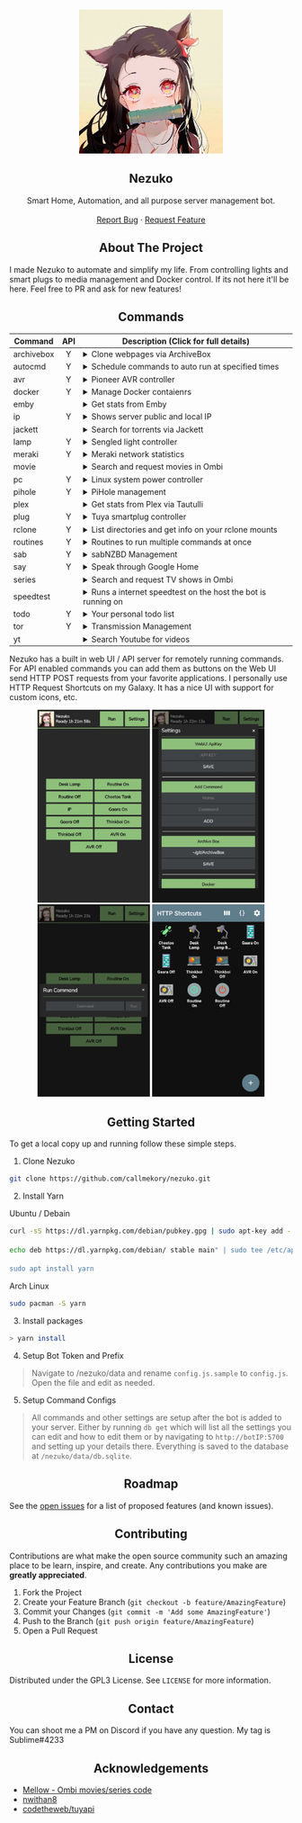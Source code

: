 <!------------------------- PROJECT LOGO ------------------------->
<br />
<p align="center">
  <a href="https://github.com/callmekory/nezuko">
    <img src="data/images/logo.png" alt="Logo" width="256" height="256">
  </a>

<h2 align="center"><b>Nezuko</b></h2>

  <p align="center">
    Smart Home, Automation, and all purpose server management bot.
    <br />
    <br />
    <a href="https://github.com/callmekory/nezuko/issues">Report Bug</a>
    ·
    <a href="https://github.com/callmekory/nezuko/issues">Request Feature</a>
  </p>
</p>

<!------------------------- ABOUT THE PROJECT ------------------------->

<h2 align="center"><b>About The Project</b></h2>

I made Nezuko to automate and simplify my life. From controlling lights and smart plugs to media management and Docker control. If its not here it'll be here. Feel free to PR and ask for new features!

<!------------------------- COMMANDS ------------------------->

<h2 align="center"><b>Commands</b></h2>

| Command    | API | Description (Click for full details)                                                                                                                                                                                                                                                                                                                                                                                                                                                                                                                                                                                      |
| ---------- | :-: | ------------------------------------------------------------------------------------------------------------------------------------------------------------------------------------------------------------------------------------------------------------------------------------------------------------------------------------------------------------------------------------------------------------------------------------------------------------------------------------------------------------------------------------------------------------------------------------------------------------------------- |
| archivebox |  Y  | <details><summary>Clone webpages via ArchiveBox</summary><p>Commands:<p><ul><li><b>[ url ]</b> - Url to add</li></ul></details>                                                                                                                                                                                                                                                                                                                                                                                                                                                                                           |
| autocmd    |  Y  | <details><summary>Schedule commands to auto run at specified times</summary><p>Commands:<p><p>Times should follow the format [ 10:00pm 1:25am etc ]</p></br><ul><li><b>list</b> - List all auto commands</li><li><b>add [ time ][ command ]</b> - Add command to autocmd</li><li><b>remove [ time ][ command ]</b> - Remove command from autocmd</li><li><b>disable [ time ][ command ]</b> - Disabled a autocmd command</li><li><b>enable [ time ][ command ]</b> - Enable a autocmd command</li><li><b>changetime [ old time ][ new time ]</b> - Change the run time for the commands</li></ul></details>               |
| avr        |  Y  | <details><summary>Pioneer AVR controller</summary><p>Commands:<p><ul><li><b>on/off</b> - Power on/off</li><li><b>vol</b> - Show current volume</li><li><b>vol [ 0-100 ]</b> - Set AVR volume</li></ul></details>                                                                                                                                                                                                                                                                                                                                                                                                          |
| docker     |  Y  | <details><summary>Manage Docker contaienrs</summary><p>Commands:<p><ul><li><b>list [ running/paused/exited/etc ]</b> - List containers</li><li><b>stop/start/restart/etc [ container name ]</b> - Manage container states</li></ul></details>                                                                                                                                                                                                                                                                                                                                                                             |
| emby       |     | <details><summary>Get stats from Emby</summary><p>Commands:<p><ul><li><b>stats</b> - Media library stats</li><li><b>recent [ movies/series/music ]</b> - View recent media and get links to watch</li><li><b>streams</b> - View who and whats currently streaming</li></ul></details>                                                                                                                                                                                                                                                                                                                                     |
| ip         |  Y  | <details><summary>Shows server public and local IP</summary></details>                                                                                                                                                                                                                                                                                                                                                                                                                                                                                                                                                    |
| jackett    |     | <details><summary>Search for torrents via Jackett</summary><p>Commands:<p><ul><li><b>[ search term ]</b> - Torrent to search for</li></ul></details>                                                                                                                                                                                                                                                                                                                                                                                                                                                                      |
| lamp       |  Y  | <details><summary>Sengled light controller</summary><p>Commands:<p><ul><li><b>list</b> - List all lights</li><li><b>[ light name ]</b> - Toggle light on/off</li><li><b>[ light name ][ on/off ]</b> - Set light state</li><li><b>[ light name ] 0-100</b> - Set light brightness</li></ul></details>                                                                                                                                                                                                                                                                                                                     |
| meraki     |  Y  | <details><summary>Meraki network statistics</summary><p>Commands:<p><ul><li><b>list</b> - List all devices on network</li></ul></details>                                                                                                                                                                                                                                                                                                                                                                                                                                                                                 |
| movie      |     | <details><summary>Search and request movies in Ombi</summary><p>Commands:<p><ul><li><b>[ movie name ]</b> - Movie to search for</li></ul></details>                                                                                                                                                                                                                                                                                                                                                                                                                                                                       |
| pc         |  Y  | <details><summary>Linux system power controller</summary><p>Commands:<p><ul><li><b>on/off/restart</b> - State to set system</li></ul><p>Requires addon in core/addons/powerserver to be running on the system you want to control.</p></details>                                                                                                                                                                                                                                                                                                                                                                          |
| pihole     |  Y  | <details><summary>PiHole management</summary><p>Commands:<p><ul><li><b>stats</b> - List usage statistics</li><li><b>on/off</b> - Enable/disable DNS filtering</li></ul></details>                                                                                                                                                                                                                                                                                                                                                                                                                                         |
| plex       |     | <details><summary>Get stats from Plex via Tautulli</summary><p>Commands:<p><ul><li><b>stats</b> - Media library stats</li><li><b>recent [ movies/series/music ]</b> - View recent media and get links to watch</li><li><b>streams</b> - View who and whats currently streaming</li></ul></details>                                                                                                                                                                                                                                                                                                                        |
| plug       |  Y  | <details><summary>Tuya smartplug controller</summary><p>Commands:<p><ul><li><b>list</b> - List all devices from config</li><li><b>[ device name ]</b> - Toggle device on/off</li><li><b>[ device name ][ on/off ]</b> - Set device state</li></ul></details>                                                                                                                                                                                                                                                                                                                                                              |
| rclone     |  Y  | <details><summary>List directories and get info on your rclone mounts</summary><p>Commands:<p><ul><li><b>ls [ /some/rclone/dir ]</b> - List files in a dir and navigate in pages</li><li><b>size[ /some/rclone/dir ]</b> - Get the size of a dir on rclone</li></ul></details>                                                                                                                                                                                                                                                                                                                                            |
| routines   |  Y  | <details><summary>Routines to run multiple commands at once</summary><p>Commands:<p><ul><li><b>list</b> - List all routines</li><li><b>add [ routine name ][ command ]</b> - Add command to routine</li><li><b>remove [ routine name ][ command ]</b> - Remove command from routine</li><li><b>run [ routine name ]</b> - Runs specified routine</li><li><b>disable [ routine name ][ command ]</b> - Disabled a command inside a routine</li><li><b>enable [ routine name ][ command ]</b> - Enable a command inside a routine</li><li><b>rename [ routine name ][ new name ]</b> - Rename a routine</li></ul></details> |
| sab        |  Y  | <details><summary>sabNZBD Management</summary><p>Commands:<p><ul><li><b>list</b> - List all downloads in queue</li><li><b>add</b> - Add NZB's via link</li></ul></details>                                                                                                                                                                                                                                                                                                                                                                                                                                                |
| say        |  Y  | <details><summary>Speak through Google Home</summary><p>Commands:<p><ul><li><b>say [ wake up my g ]</b> - Text to be spoken</li></ul></details>                                                                                                                                                                                                                                                                                                                                                                                                                                                                           |
| series     |     | <details><summary>Search and request TV shows in Ombi</summary><p>Commands:<p><ul><li><b>[ series name ]</b> - Series to search for</li></ul></details>                                                                                                                                                                                                                                                                                                                                                                                                                                                                   |
| speedtest  |     | <details><summary>Runs a internet speedtest on the host the bot is running on</summary></details>                                                                                                                                                                                                                                                                                                                                                                                                                                                                                                                         |
| todo       |  Y  | <details><summary>Your personal todo list</summary><p>Commands:<p><ul><li><b>list</b> - List all todos</li><li><b>add [ take out trash ]</b> - Add a todo</li><li><b>remove [ # ]</b> - Remove a todo</li></ul></details>                                                                                                                                                                                                                                                                                                                                                                                                 |
| tor        |  Y  | <details><summary>Transmission Management</summary><p>Commands:<p><ul><li><b>list</b> - List all downloads in queue</li><li><b>add [ magnet link ]</b> - Add Torrent via link</li></ul></details>                                                                                                                                                                                                                                                                                                                                                                                                                         |
| yt         |     | <details><summary>Search Youtube for videos</summary><p>Commands:<p><ul><li><b>[ search term ]</b> - Video to search for</li></ul></details>                                                                                                                                                                                                                                                                                                                                                                                                                                                                              |

<!------------------------- Web UI ------------------------->

Nezuko has a built in web UI / API server for remotely running commands. For API enabled commands you can add them as buttons on the Web UI send HTTP POST requests from your favorite applications. I personally use HTTP Request Shortcuts on my Galaxy. It has a nice UI with support for custom icons, etc.

<div align="center">
<img src="data/images/app1.png" width="200px" />
<img src="data/images/app2.png" width="200px" />
<img src="data/images/app3.png" width="200px" />
<img src="data/images/app4.png" width="200px" />
</div>

<!------------------------- GETTING STARTED ------------------------->

<h2 align="center"><b>Getting Started</b></h2>

To get a local copy up and running follow these simple steps.

1. Clone Nezuko

```sh
git clone https://github.com/callmekory/nezuko.git
```

2. Install Yarn

Ubuntu / Debain

```sh
curl -sS https://dl.yarnpkg.com/debian/pubkey.gpg | sudo apt-key add -

echo deb https://dl.yarnpkg.com/debian/ stable main" | sudo tee /etc/apt/sources.list.d/yarn.list

sudo apt install yarn
```

Arch Linux

```sh
sudo pacman -S yarn
```

3. Install packages

```sh
> yarn install
```

4. Setup Bot Token and Prefix

> Navigate to /nezuko/data and rename `config.js.sample` to `config.js`. Open the file and edit as needed.

5. Setup Command Configs

> All commands and other settings are setup after the bot is added to your server. Either by running `db get` which will list all the settings you can edit and how to edit them or by navigating to `http://botIP:5700` and setting up your details there. Everything is saved to the database at `/nezuko/data/db.sqlite`.

<h2 align="center"><b>Roadmap</b></h2>

See the [open issues](https://github.com/callmekory/nezuko/issues) for a
list of proposed features (and known issues).

<!------------------------- CONTRIBUTING ------------------------->

<h2 align="center"><b>Contributing</b></h2>

Contributions are what make the open source community such an amazing place to
be learn, inspire, and create. Any contributions you make are **greatly
appreciated**.

1. Fork the Project
2. Create your Feature Branch (`git checkout -b feature/AmazingFeature`)
3. Commit your Changes (`git commit -m 'Add some AmazingFeature'`)
4. Push to the Branch (`git push origin feature/AmazingFeature`)
5. Open a Pull Request

<!------------------------- LICENSE ------------------------->

<h2 align="center"><b>License</b></h2>

Distributed under the GPL3 License. See `LICENSE` for more information.

<!------------------------- CONTACT ------------------------->

<h2 align="center"><b>Contact</b></h2>

You can shoot me a PM on Discord if you have any question. My tag is Sublime#4233

<!------------------------- ACKNOWLEDGEMENTS ------------------------->

<h2 align="center"><b>Acknowledgements</b></h2>

- [Mellow - Ombi movies/series code](https://github.com/v0idp/Mellow)
- [nwithan8](https://github.com/nwithan8)
- [codetheweb/tuyapi](https://github.com/codetheweb/tuyapi)

<!------------------------- MARKDOWN LINKS & IMAGES ------------------------->
